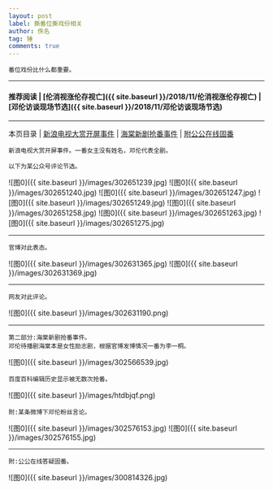 ```yaml
---
layout: post
label: 撕番位撕戏份相关
author: 佚名
tag: 锤
comments: true
---
```


    番位戏份比什么都重要。
    
---

#### 推荐阅读 | [伦消视涨伦存视亡]({{ site.baseurl }}/2018/11/伦消视涨伦存视亡) | [邓伦访谈现场节选]({{ site.baseurl }}/2018/11/邓伦访谈现场节选) 

---
本页目录 \| [新浪电视大赏开屏事件](#dxjjg) \| [海棠新剧抢番事件](#dxjjb) \| [附公公在线固番](#dxjja)


<a class="anchor" name="dxjjg"></a>

    新浪电视大赏开屏事件。一番女主没有姓名，邓伦代表全剧。
    
    以下为某公众号评论节选。
    
![图0]({{ site.baseurl }}/images/302651239.jpg)
![图0]({{ site.baseurl }}/images/302651240.jpg)
![图0]({{ site.baseurl }}/images/302651247.jpg)
![图0]({{ site.baseurl }}/images/302651249.jpg)
![图0]({{ site.baseurl }}/images/302651258.jpg)
![图0]({{ site.baseurl }}/images/302651263.jpg)
![图0]({{ site.baseurl }}/images/302651275.jpg)

---

    官博对此表态。

![图0]({{ site.baseurl }}/images/302631365.jpg)
![图0]({{ site.baseurl }}/images/302631369.jpg)

---

    网友对此评论。

![图0]({{ site.baseurl }}/images/302631190.png)





---
    
<a class="anchor" name="dxjjb"></a>

    第二部分:海棠新剧抢番事件。
    邓伦待播剧海棠本是女性励志剧，根据官博发博情况一番为李一桐。
    
![图0]({{ site.baseurl }}/images/302566539.jpg)
    
    百度百科编辑历史显示被无数次抢番。

![图0]({{ site.baseurl }}/images/htdbjqf.png)
    
    附:某条微博下邓伦粉丝言论。

![图0]({{ site.baseurl }}/images/302576153.jpg)
![图0]({{ site.baseurl }}/images/302576155.jpg)

---


<a class="anchor" name="dxjja"></a>

    附:公公在线答疑固番。

![图0]({{ site.baseurl }}/images/300814326.jpg)
